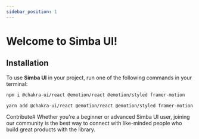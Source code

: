 ```yaml
---
sidebar_position: 1
---
```


# Welcome to Simba UI!

## Installation

To use **Simba UI** in your project, run one of the following commands in your terminal:

```bash
npm i @chakra-ui/react @emotion/react @emotion/styled framer-motion
```

```bash
yarn add @chakra-ui/react @emotion/react @emotion/styled framer-motion
```

Contribute#
Whether you're a beginner or advanced Simba UI user, joining our community is the best way to connect with like-minded people who build great products with the library.
